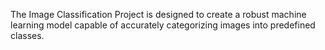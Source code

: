 The Image Classification Project is designed to create a robust machine learning model capable of accurately categorizing images into predefined classes.
